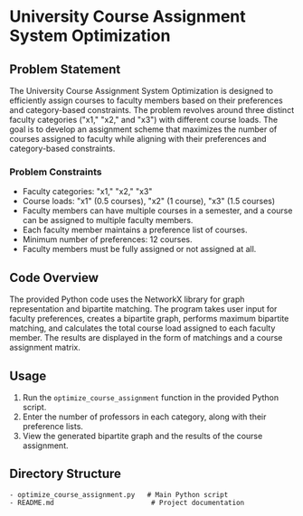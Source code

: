 # University Course Assignment System Optimization

## Problem Statement

The University Course Assignment System Optimization is designed to efficiently assign courses to faculty members based on their preferences and category-based constraints. The problem revolves around three distinct faculty categories ("x1," "x2," and "x3") with different course loads. The goal is to develop an assignment scheme that maximizes the number of courses assigned to faculty while aligning with their preferences and category-based constraints.

### Problem Constraints

- Faculty categories: "x1," "x2," "x3"
- Course loads: "x1" (0.5 courses), "x2" (1 course), "x3" (1.5 courses)
- Faculty members can have multiple courses in a semester, and a course can be assigned to multiple faculty members.
- Each faculty member maintains a preference list of courses.
- Minimum number of preferences: 12 courses.
- Faculty members must be fully assigned or not assigned at all.

## Code Overview

The provided Python code uses the NetworkX library for graph representation and bipartite matching. The program takes user input for faculty preferences, creates a bipartite graph, performs maximum bipartite matching, and calculates the total course load assigned to each faculty member. The results are displayed in the form of matchings and a course assignment matrix.

## Usage

1. Run the `optimize_course_assignment` function in the provided Python script.
2. Enter the number of professors in each category, along with their preference lists.
3. View the generated bipartite graph and the results of the course assignment.

## Directory Structure

```plaintext
- optimize_course_assignment.py   # Main Python script
- README.md                        # Project documentation

